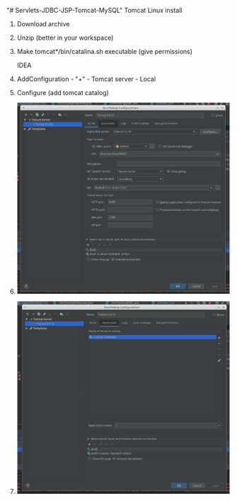 "# Servlets-JDBC-JSP-Tomcat-MySQL"
Tomcat Linux install 
1. Download archive
2. Unzip (better in your workspace)
3. Make tomcat*/bin/catalina.sh executable (give permissions)
   
   IDEA
   
4. AddConfiguration - "+" - Tomcat server - Local
5. Configure (add tomcat catalog)
6. ![alt text](https://github.com/yaegorko/Servlets-JDBC-JSP-Tomcat-MySQL/blob/master/screens/Tomcat%20config1.png)
7. ![alt text](https://github.com/yaegorko/Servlets-JDBC-JSP-Tomcat-MySQL/blob/master/screens/Tomcat%20config2.png)

